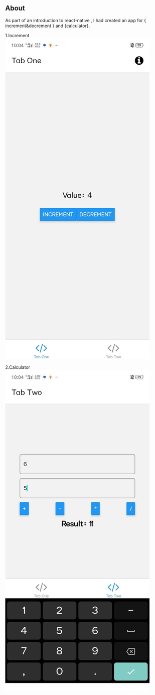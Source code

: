 About
--------------
As part of an introduction to react-native , I had created an app for { increment&decrement } and {calculator}.

1.Increment
<img src=inc.jpg>

2.Calculator
<img src=cal.jpg>
